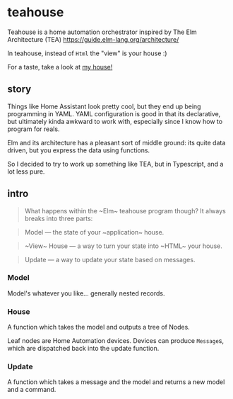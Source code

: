 # teahouse

Teahouse is a home automation orchestrator inspired by The Elm Architecture (TEA)
https://guide.elm-lang.org/architecture/

In teahouse, instead of `Html` the "view" is your house :)

For a taste, take a look at [my house!](lachies-house.ts)

## story

Things like Home Assistant look pretty cool, but they end up being programming in YAML.
YAML configuration is good in that its declarative, but ultimately kinda awkward to work with, 
especially since I know how to program for reals.

Elm and its architecture has a pleasant sort of middle ground: its quite data driven, but you express the data using functions.

So I decided to try to work up something like TEA, but in Typescript, and a lot less pure.

## intro

> What happens within the ~Elm~ teahouse program though? It always breaks into three parts:

> Model — the state of your ~application~ house.

> ~View~ House — a way to turn your state into ~HTML~ your house.

> Update — a way to update your state based on messages.

### Model
Model's whatever you like... generally nested records.

### House
A function which takes the model and outputs a tree of Nodes.

Leaf nodes are Home Automation devices. Devices can produce `Message`s, which are dispatched back into 
the update function.

### Update
A function which takes a message and the model and returns a new model and a command.